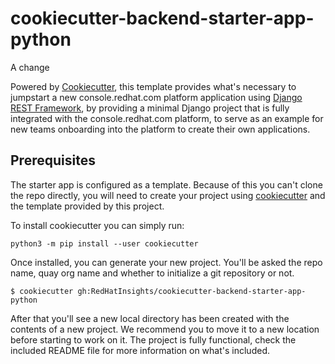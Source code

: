 # cookiecutter-backend-starter-app-python

A change

Powered by [Cookiecutter](https://cookiecutter.readthedocs.io/en/stable/index.html), this template provides what's necessary to
jumpstart a new console.redhat.com platform application using [Django REST Framework](https://www.django-rest-framework.org), by
providing a minimal Django project that is fully integrated with the console.redhat.com platform, to serve as an example for new
teams onboarding into the platform to create their own applications.

## Prerequisites

The starter app is configured as a template. Because of this you can't clone the repo directly, you will need to create your project
using [cookiecutter](https://cookiecutter.readthedocs.io/en/stable/index.html) and the template provided by this project.

To install cookiecutter you can simply run:

```shell
python3 -m pip install --user cookiecutter
```

Once installed, you can generate your new project. You'll be asked the repo name, quay org name and whether to initialize a git
repository or not.

```shell
$ cookiecutter gh:RedHatInsights/cookiecutter-backend-starter-app-python
```

After that you'll see a new local directory has been created with the contents of a new project. We recommend you to move it to a new
location before starting to work on it. The project is fully functional, check the included README file for more information on what's
included.
